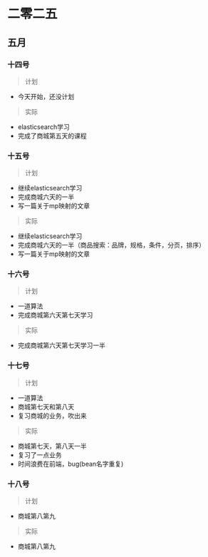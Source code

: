 # 二零二五

## 五月

### 十四号

> 计划

- 今天开始，还没计划

> 实际

- elasticsearch学习
- 完成了商城第五天的课程

### 十五号

> 计划

- 继续elasticsearch学习
- 完成商城六天的一半
- 写一篇关于mp映射的文章

> 实际

- 继续elasticsearch学习
- 完成商城六天的一半（商品搜索：品牌，规格，条件，分页，排序）
- 写一篇关于mp映射的文章

### 十六号

> 计划

- 一道算法
- 完成商城第六天第七天学习

> 实际

- 完成商城第六天第七天学习一半

### 十七号

> 计划

- 一道算法
- 商城第七天和第八天
- 复习商城的业务，吹出来

> 实际

- 商城第七天，第八天一半
- 复习了一点业务
- 时间浪费在前端，bug(bean名字重复)

### 十八号

> 计划

- 商城第八第九

> 实际

- 商城第八第九











